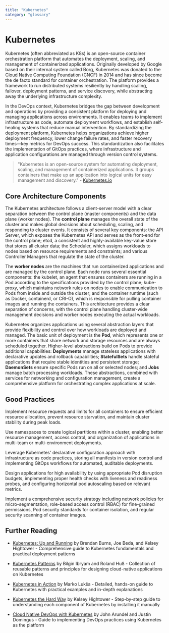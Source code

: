 ```yaml
---
title: "Kubernetes"
category: "glossary"
---
```


# Kubernetes

Kubernetes (often abbreviated as K8s) is an open-source container orchestration platform that automates the deployment, scaling, and management of containerized applications. Originally developed by Google based on their internal system called Borg, Kubernetes was donated to the Cloud Native Computing Foundation (CNCF) in 2014 and has since become the de facto standard for container orchestration. The platform provides a framework to run distributed systems resiliently by handling scaling, failover, deployment patterns, and service discovery, while abstracting away the underlying infrastructure complexity.

In the DevOps context, Kubernetes bridges the gap between development and operations by providing a consistent platform for deploying and managing applications across environments. It enables teams to implement infrastructure as code, automate deployment workflows, and establish self-healing systems that reduce manual intervention. By standardizing the deployment platform, Kubernetes helps organizations achieve higher deployment frequency, lower change failure rates, and faster recovery times—key metrics for DevOps success. This standardization also facilitates the implementation of GitOps practices, where infrastructure and application configurations are managed through version control systems.

> "Kubernetes is an open-source system for automating deployment, scaling, and management of containerized applications. It groups containers that make up an application into logical units for easy management and discovery." - [Kubernetes.io](https://kubernetes.io/)

## Core Architecture Components

The Kubernetes architecture follows a client-server model with a clear separation between the control plane (master components) and the data plane (worker nodes). The **control plane** manages the overall state of the cluster and makes global decisions about scheduling, scaling, and responding to cluster events. It consists of several key components: the API Server, which exposes the Kubernetes API and serves as the front-end for the control plane; etcd, a consistent and highly-available key-value store that stores all cluster data; the Scheduler, which assigns workloads to nodes based on resource requirements and constraints; and various Controller Managers that regulate the state of the cluster.

The **worker nodes** are the machines that run containerized applications and are managed by the control plane. Each node runs several essential components: the kubelet, an agent that ensures containers are running in a Pod according to the specifications provided by the control plane; kube-proxy, which maintains network rules on nodes to enable communication to Pods from inside and outside the cluster; and the container runtime (such as Docker, containerd, or CRI-O), which is responsible for pulling container images and running the containers. This architecture provides a clear separation of concerns, with the control plane handling cluster-wide management decisions and worker nodes executing the actual workloads.

Kubernetes organizes applications using several abstraction layers that provide flexibility and control over how workloads are deployed and managed. The basic unit of deployment is the **Pod**, which represents one or more containers that share network and storage resources and are always scheduled together. Higher-level abstractions build on Pods to provide additional capabilities: **Deployments** manage stateless applications with declarative updates and rollback capabilities; **StatefulSets** handle stateful applications that require stable identities and persistent storage; **DaemonSets** ensure specific Pods run on all or selected nodes; and **Jobs** manage batch processing workloads. These abstractions, combined with services for networking and configuration management, create a comprehensive platform for orchestrating complex applications at scale.

## Good Practices

Implement resource requests and limits for all containers to ensure efficient resource allocation, prevent resource starvation, and maintain cluster stability during peak loads.

Use namespaces to create logical partitions within a cluster, enabling better resource management, access control, and organization of applications in multi-team or multi-environment deployments.

Leverage Kubernetes' declarative configuration approach with infrastructure as code practices, storing all manifests in version control and implementing GitOps workflows for automated, auditable deployments.

Design applications for high availability by using appropriate Pod disruption budgets, implementing proper health checks with liveness and readiness probes, and configuring horizontal pod autoscaling based on relevant metrics.

Implement a comprehensive security strategy including network policies for micro-segmentation, role-based access control (RBAC) for fine-grained permissions, Pod security standards for container isolation, and regular security scanning of container images.

## Further Reading

* [Kubernetes: Up and Running](https://www.oreilly.com/library/view/kubernetes-up-and/9781492046523/) by Brendan Burns, Joe Beda, and Kelsey Hightower - Comprehensive guide to Kubernetes fundamentals and practical deployment patterns

* [Kubernetes Patterns](https://www.oreilly.com/library/view/kubernetes-patterns/9781492050278/) by Bilgin Ibryam and Roland Huß - Collection of reusable patterns and principles for designing cloud-native applications on Kubernetes

* [Kubernetes in Action](https://www.manning.com/books/kubernetes-in-action-second-edition) by Marko Lukša - Detailed, hands-on guide to Kubernetes with practical examples and in-depth explanations

* [Kubernetes the Hard Way](https://github.com/kelseyhightower/kubernetes-the-hard-way) by Kelsey Hightower - Step-by-step guide to understanding each component of Kubernetes by installing it manually

* [Cloud Native DevOps with Kubernetes](https://www.oreilly.com/library/view/cloud-native-devops/9781492040750/) by John Arundel and Justin Domingus - Guide to implementing DevOps practices using Kubernetes as the platform
